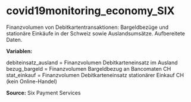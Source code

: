 # covid19monitoring_economy_SIX

Finanzvolumen von Debitkartentransaktionen: Bargeldbezüge und stationäre Einkäufe in der Schweiz sowie  Auslandsumsätze. Aufbereitete Daten.

<strong>Variablen:</strong>

debiteinsatz_ausland = Finanzvolumen Debitkarteneinsatz im Ausland<br>
bezug_bargeld = Finanzvolumen Bargeldbezug an Bancomaten CH<br>
stat_einkauf = Finanzvolumen Debitkarteneinsatz stationärer Einkauf CH (kein Online-Handel)

<Strong>Source:</strong>
Six Payment Services
